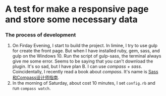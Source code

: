 # A test for make a responsive page and store some necessary data

### The process of development

1. On Firday Evening, I start to build the project. In limine, I try to use gulp for create the front page.
	But when I have installed ruby, gem, sass, and gulp on the Windows 10. Run the script of gulp-sass, the terminal always give me some error. Seems to be saying that you can't download the plugin. It's so sad, but I have plan B. I can use *compass + sass*. Coincidentally, I recently read a book about *compass*. It's name is [Sass和Compass设计师指南](http://www.duokan.com/book/69175).
2. In the morning of Saturday, about cost 10 minutes, I set `config.rb` and run `compass watch`. 